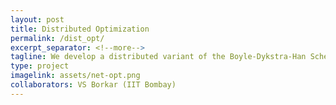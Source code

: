 ```yaml
---
layout: post
title: Distributed Optimization
permalink: /dist_opt/
excerpt_separator: <!--more-->
tagline: We develop a distributed variant of the Boyle-Dykstra-Han Scheme to find the projection of a point on the intersection of several convex sets where each agent can compute projections only its associated convex set.
type: project
imagelink: assets/net-opt.png
collaborators: VS Borkar (IIT Bombay)
---
```


